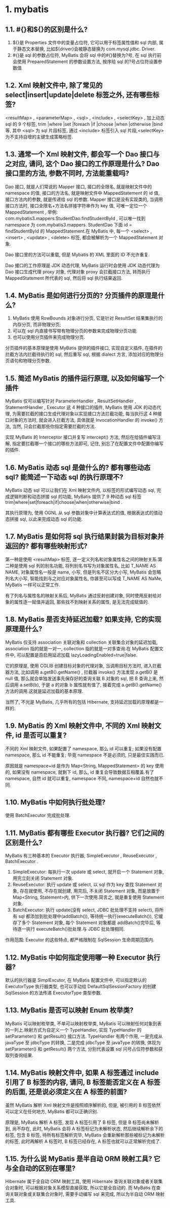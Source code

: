 # 1. mybatis

## 1.1. #{}和\${}的区别是什么?

1. ${}是 Properties 文件中的变量占位符, 它可以用于标签属性值和 sql 内部, 属于静态文本替换, 比如\${driver}会被静态替换为 com.mysql.jdbc. Driver.
1. #{}是 sql 的参数占位符, MyBatis 会将 sql 中的#{}替换为?号, 在 sql 执行前会使用 PreparedStatement 的参数设置方法, 按序给 sql 的?号占位符设置参数值

## 1.2. Xml 映射文件中, 除了常见的 select|insert|update|delete 标签之外, 还有哪些标签?

<resultMap\> , <parameterMap\> , <sql\> , <include\> , <selectKey\> , 加上动态 sql 的 9 个标签, trim |where |set |foreach |if |choose |when |otherwise |bind 等, 其中 <sql\> 为 sql 片段标签, 通过 <include\> 标签引入 sql 片段,<selectKey\> 为不支持自增的主键生成策略标签.

## 1.3. 通常一个 Xml 映射文件, 都会写一个 Dao 接口与之对应, 请问, 这个 Dao 接口的工作原理是什么? Dao 接口里的方法, 参数不同时, 方法能重载吗?

Dao 接口, 就是人们常说的 Mapper 接口, 接口的全限名, 就是映射文件中的 namespace 的值, 接口的方法名, 就是映射文件中 MappedStatement 的 id 值, 接口方法内的参数, 就是传递给 sql 的参数. Mapper 接口是没有实现类的, 当调用接口方法时, 接口全限名+方法名拼接字符串作为 key 值, 可唯一定位一个 MappedStatement , 举例: com.mybatis3.mappers.StudentDao.findStudentById , 可以唯一找到 namespace 为 com.mybatis3.mappers. StudentDao 下面 id = findStudentById 的 MappedStatement.在 MyBatis 中, 每一个 <select\> , <insert\> , <update\> , <delete\> 标签, 都会被解析为一个 MappedStatement 对象.

Dao 接口里的方法可以重载, 但是 Mybatis 的 XML 里面的 ID 不允许重复.

Dao 接口的工作原理是 JDK 动态代理, MyBatis 运行时会使用 JDK 动态代理为 Dao 接口生成代理 proxy 对象, 代理对象 proxy 会拦截接口方法, 转而执行 MappedStatement 所代表的 sql, 然后将 sql 执行结果返回.

## 1.4. MyBatis 是如何进行分页的? 分页插件的原理是什么?

1. MyBatis 使用 RowBounds 对象进行分页, 它是针对 ResultSet 结果集执行的内存分页, 而非物理分页;
1. 可以在 sql 内直接书写带有物理分页的参数来完成物理分页功能
1. 也可以使用分页插件来完成物理分页.

分页插件的基本原理是使用 MyBatis 提供的插件接口, 实现自定义插件, 在插件的拦截方法内拦截待执行的 sql, 然后重写 sql, 根据 dialect 方言, 添加对应的物理分页语句和物理分页参数.

## 1.5. 简述 MyBatis 的插件运行原理, 以及如何编写一个插件

MyBatis 仅可以编写针对 ParameterHandler , ResultSetHandler , StatementHandler , Executor 这 4 种接口的插件, MyBatis 使用 JDK 的动态代理, 为需要拦截的接口生成代理对象以实现接口方法拦截功能, 每当执行这 4 种接口对象的方法时, 就会进入拦截方法, 具体就是 InvocationHandler 的 invoke() 方法, 当然, 只会拦截那些你指定需要拦截的方法.

实现 MyBatis 的 Interceptor 接口并复写 intercept() 方法, 然后在给插件编写注解, 指定要拦截哪一个接口的哪些方法即可, 记住, 别忘了在配置文件中配置你编写的插件.

## 1.6. MyBatis 动态 sql 是做什么的? 都有哪些动态 sql? 能简述一下动态 sql 的执行原理不?

MyBatis 动态 sql 可以让我们在 Xml 映射文件内, 以标签的形式编写动态 sql, 完成逻辑判断和动态拼接 sql 的功能, MyBatis 提供了 9 种动态 sql 标签 trim|where|set|foreach|if|choose|when|otherwise|bind .

其执行原理为, 使用 OGNL 从 sql 参数对象中计算表达式的值, 根据表达式的值动态拼接 sql, 以此来完成动态 sql 的功能.

## 1.7. MyBatis 是如何将 sql 执行结果封装为目标对象并返回的? 都有哪些映射形式?

第一种是使用 <resultMap\> 标签, 逐一定义列名和对象属性名之间的映射关系.第二种是使用 sql 列的别名功能, 将列别名书写为对象属性名, 比如 T_NAME AS NAME, 对象属性名一般是 name, 小写, 但是列名不区分大小写, MyBatis 会忽略列名大小写, 智能找到与之对应对象属性名, 你甚至可以写成 T_NAME AS NaMe, MyBatis 一样可以正常工作.

有了列名与属性名的映射关系后, MyBatis 通过反射创建对象, 同时使用反射给对象的属性逐一赋值并返回, 那些找不到映射关系的属性, 是无法完成赋值的.

## 1.8. MyBatis 是否支持延迟加载? 如果支持, 它的实现原理是什么?

MyBatis 仅支持 association 关联对象和 collection 关联集合对象的延迟加载, association 指的就是一对一, collection 指的就是一对多查询.在 MyBatis 配置文件中, 可以配置是否启用延迟加载 lazyLoadingEnabled=true|false.

它的原理是, 使用 CGLIB 创建目标对象的代理对象, 当调用目标方法时, 进入拦截器方法, 比如调用 a.getB().getName() , 拦截器 invoke() 方法发现 a.getB() 是 null 值, 那么就会单独发送事先保存好的查询关联 B 对象的 sql, 把 B 查询上来, 然后调用 a.setB(b), 于是 a 的对象 b 属性就有值了, 接着完成 a.getB().getName() 方法的调用.这就是延迟加载的基本原理.

当然了, 不光是 MyBatis, 几乎所有的包括 Hibernate, 支持延迟加载的原理都是一样的.

## 1.9. MyBatis 的 Xml 映射文件中, 不同的 Xml 映射文件, id 是否可以重复?

不同的 Xml 映射文件, 如果配置了 namespace, 那么 id 可以重复; 如果没有配置 namespace, 那么 id 不能重复; 毕竟 namespace 不是必须的, 只是最佳实践而已.

原因就是 namespace+id 是作为 Map<String, MappedStatement\> 的 key 使用的, 如果没有 namespace, 就剩下 id, 那么, id 重复会导致数据互相覆盖.有了 namespace, 自然 id 就可以重复, namespace 不同, namespace+id 自然也就不同.

## 1.10. MyBatis 中如何执行批处理?

使用 BatchExecutor 完成批处理.

## 1.11. MyBatis 都有哪些 Executor 执行器? 它们之间的区别是什么?

MyBatis 有三种基本的 Executor 执行器, SimpleExecutor , ReuseExecutor , BatchExecutor .

1. SimpleExecutor: 每执行一次 update 或 select, 就开启一个 Statement 对象, 用完立刻关闭 Statement 对象.
1. ReuseExecutor: 执行 update 或 select, 以 sql 作为 key 查找 Statement 对象, 存在就使用, 不存在就创建, 用完后, 不关闭 Statement 对象, 而是放置于 Map<String, Statement\>内, 供下一次使用.简言之, 就是重复使用 Statement 对象.
1. BatchExecutor: 执行 update(没有 select, JDBC 批处理不支持 select), 将所有 sql 都添加到批处理中(addBatch()), 等待统一执行(executeBatch()), 它缓存了多个 Statement 对象, 每个 Statement 对象都是 addBatch()完毕后, 等待逐一执行 executeBatch()批处理.与 JDBC 批处理相同.

作用范围: Executor 的这些特点, 都严格限制在 SqlSession 生命周期范围内.

## 1.12. MyBatis 中如何指定使用哪一种 Executor 执行器?

默认的执行器是 SimplExcutor, 在 MyBatis 配置文件中, 可以指定默认的 ExecutorType 执行器类型, 也可以手动给 DefaultSqlSessionFactory 的创建 SqlSession 的方法传递 ExecutorType 类型参数.

## 1.13. MyBatis 是否可以映射 Enum 枚举类?

MyBatis 可以映射枚举类, 不单可以映射枚举类, MyBatis 可以映射任何对象到表的一列上.映射方式为自定义一个 TypeHandler, 实现 TypeHandler 的 setParameter() 和 getResult() 接口方法. TypeHandler 有两个作用, 一是完成从 javaType 至 jdbcType 的转换, 二是完成 jdbcType 至 javaType 的转换, 体现为 setParameter() 和 getResult() 两个方法, 分别代表设置 sql 问号占位符参数和获取列查询结果.

## 1.14. MyBatis 映射文件中, 如果 A 标签通过 include 引用了 B 标签的内容, 请问, B 标签能否定义在 A 标签的后面, 还是说必须定义在 A 标签的前面?

虽然 MyBatis 解析 Xml 映射文件是按照顺序解析的, 但是, 被引用的 B 标签依然可以定义在任何地方, MyBatis 都可以正确识别.

原理是, MyBatis 解析 A 标签, 发现 A 标签引用了 B 标签, 但是 B 标签尚未解析到, 尚不存在, 此时, MyBatis 会将 A 标签标记为未解析状态, 然后继续解析余下的标签, 包含 B 标签, 待所有标签解析完毕, MyBatis 会重新解析那些被标记为未解析的标签, 此时再解析 A 标签时, B 标签已经存在, A 标签也就可以正常解析完成了.

## 1.15. 为什么说 MyBatis 是半自动 ORM 映射工具? 它与全自动的区别在哪里?

Hibernate 属于全自动 ORM 映射工具, 使用 Hibernate 查询关联对象或者关联集合对象时, 可以根据对象关系模型直接获取, 所以它是全自动的. 而 MyBatis 在查询关联对象或关联集合对象时, 需要手动编写 sql 来完成, 所以为半自动 ORM 映射工具.
